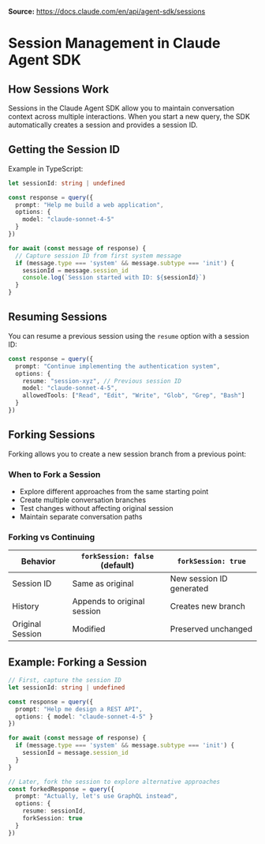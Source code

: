 **Source:** https://docs.claude.com/en/api/agent-sdk/sessions

# Session Management in Claude Agent SDK

## How Sessions Work

Sessions in the Claude Agent SDK allow you to maintain conversation context across multiple interactions. When you start a new query, the SDK automatically creates a session and provides a session ID.

## Getting the Session ID

Example in TypeScript:

```typescript
let sessionId: string | undefined

const response = query({
  prompt: "Help me build a web application",
  options: {
    model: "claude-sonnet-4-5"
  }
})

for await (const message of response) {
  // Capture session ID from first system message
  if (message.type === 'system' && message.subtype === 'init') {
    sessionId = message.session_id
    console.log(`Session started with ID: ${sessionId}`)
  }
}
```

## Resuming Sessions

You can resume a previous session using the `resume` option with a session ID:

```typescript
const response = query({
  prompt: "Continue implementing the authentication system",
  options: {
    resume: "session-xyz", // Previous session ID
    model: "claude-sonnet-4-5",
    allowedTools: ["Read", "Edit", "Write", "Glob", "Grep", "Bash"]
  }
})
```

## Forking Sessions

Forking allows you to create a new session branch from a previous point:

### When to Fork a Session
- Explore different approaches from the same starting point
- Create multiple conversation branches
- Test changes without affecting original session
- Maintain separate conversation paths

### Forking vs Continuing

| Behavior | `forkSession: false` (default) | `forkSession: true` |
|----------|--------------------------------|---------------------|
| Session ID | Same as original | New session ID generated |
| History | Appends to original session | Creates new branch |
| Original Session | Modified | Preserved unchanged |

## Example: Forking a Session

```typescript
// First, capture the session ID
let sessionId: string | undefined

const response = query({
  prompt: "Help me design a REST API",
  options: { model: "claude-sonnet-4-5" }
})

for await (const message of response) {
  if (message.type === 'system' && message.subtype === 'init') {
    sessionId = message.session_id
  }
}

// Later, fork the session to explore alternative approaches
const forkedResponse = query({
  prompt: "Actually, let's use GraphQL instead",
  options: {
    resume: sessionId,
    forkSession: true
  }
})
```

